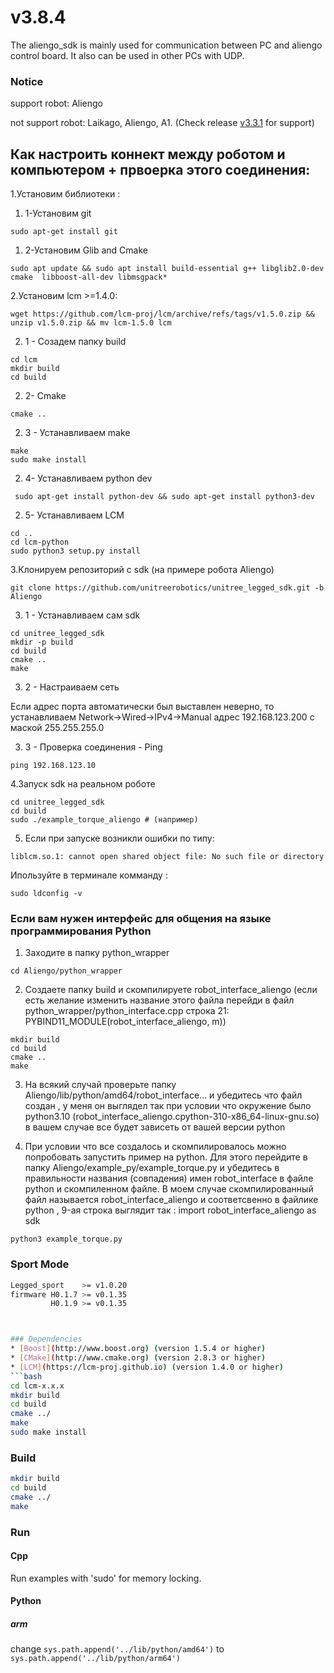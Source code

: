 # v3.8.4
The aliengo_sdk is mainly used for communication between PC and aliengo control board.
It also can be used in other PCs with UDP.

### Notice
support robot: Aliengo

not support robot: Laikago, Aliengo, A1. (Check release [v3.3.1](https://github.com/unitreerobotics/unitree_legged_sdk/releases/tag/v3.3.1) for support)

## Как настроить коннект между роботом и компьютером + првоерка этого соединения:

1.Установим библиотеки :
 
1. 1-Установим git
```
sudo apt-get install git
```
1. 2-Установим Glib and Cmake
```
sudo apt update && sudo apt install build-essential g++ libglib2.0-dev cmake  libboost-all-dev libmsgpack*
```

2.Установим lcm >=1.4.0:
```
wget https://github.com/lcm-proj/lcm/archive/refs/tags/v1.5.0.zip && unzip v1.5.0.zip && mv lcm-1.5.0 lcm
```

2. 1 - Созадем папку build
```
cd lcm
mkdir build
cd build
```
2. 2- Cmake
```
cmake ..
```
2. 3 - Устанавливаем make
```
make
sudo make install
```
2. 4- Устанавливаем python dev
```
 sudo apt-get install python-dev && sudo apt-get install python3-dev
```
2. 5- Устанавливаем LCM
```
cd ..
cd lcm-python
sudo python3 setup.py install
```
3.Клонируем репозиторий с sdk (на примере робота Aliengo)
```
git clone https://github.com/unitreerobotics/unitree_legged_sdk.git -b Aliengo
```
3. 1 - Устанавливаем сам sdk
```
cd unitree_legged_sdk
mkdir -p build
cd build
cmake ..
make 
```
3. 2 - Настраиваем сеть

Если адрес порта автоматически был выставлен неверно, то устанавливаем Network->Wired->IPv4->Manual адрес 192.168.123.200 с маской 255.255.255.0

3. 3 - Проверка соединения - Ping
```
ping 192.168.123.10
```
4.Запуск sdk на реальном роботе
```
cd unitree_legged_sdk
cd build
sudo ./example_torque_aliengo # (например)
```
5. Если при запуске возникли  ошибки по типу:
```
liblcm.so.1: cannot open shared object file: No such file or directory
```
Ипользуйте в терминале комманду :
```
sudo ldconfig -v
```

### Если вам нужен интерфейс для общения на языке программирования Python

1. Заходите в папку python_wrapper
```
cd Aliengo/python_wrapper
```
2. Создаете папку build и cкомпилируете robot_interface_aliengo (если есть желание изменить название этого файла перейди в файл python_wrapper/python_interface.cpp строка 21: PYBIND11_MODULE(robot_interface_aliengo, m))
```
mkdir build
cd build
cmake ..
make 
```
3. На всякий случай проверьте папку Aliengo/lib/python/amd64/robot_interface... и убедитесь что файл создан , у меня он выглядел так при условии что окружение было python3.10 (robot_interface_aliengo.cpython-310-x86_64-linux-gnu.so) в вашем случае все будет зависеть от вашей версии python

4. При условии что все создалось и скомпилировалось можно попробовать запустить пример на python. Для этого перейдите в папку Aliengo/example_py/example_torque.py и убедитесь в правильности названия (совпадения) имен robot_interface в файле python и скомпиленном файле. В моем случае скомпилированный файл называется robot_interface_aliengo и соответсвенно в файлике  python , 9-ая строка выглядит так : import robot_interface_aliengo as sdk
```
python3 example_torque.py
```


### Sport Mode
```bash
Legged_sport    >= v1.0.20
firmware H0.1.7 >= v0.1.35
         H0.1.9 >= v0.1.35



### Dependencies
* [Boost](http://www.boost.org) (version 1.5.4 or higher)
* [CMake](http://www.cmake.org) (version 2.8.3 or higher)
* [LCM](https://lcm-proj.github.io) (version 1.4.0 or higher)
```bash
cd lcm-x.x.x
mkdir build
cd build
cmake ../
make
sudo make install
```

### Build
```bash
mkdir build
cd build
cmake ../
make
```

### Run

#### Cpp
Run examples with 'sudo' for memory locking.

#### Python
##### arm
change `sys.path.append('../lib/python/amd64')` to `sys.path.append('../lib/python/arm64')`
